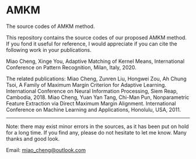 # AMKM
The source codes of AMKM method.

This repository contains the source codes of our proposed AMKM method. If you fond it useful for reference, I would appreciate if you can cite the following work in your publications.

Miao Cheng, Xinge You, Adaptive Matching of Kernel Means, International Conference on Pattern Recognition, Milan, Italy, 2020.

The related publications:
Miao Cheng, Zunren Liu, Hongwei Zou, Ah Chung Tsoi, A Family of Maximum Margin Criterion for Adaptive Learning. International Conference on Neural Information Processing, Siem Reap, Cambodia, 2018.
Miao Cheng, Yuan Yan Tang, Chi-Man Pun, Nonparametric Feature Extraction via Direct Maximum Margin Alignment. International Conference on Machine Learning and Applications, Honolulu, USA, 2011.


**********************************************************************************************
Note: there may exist minor errors in the sources, as it has been put on hold for a long time. If you find any, please do not hesitate to let me know. Many thanks and good look.

Email: miao_cheng@outlook.com


